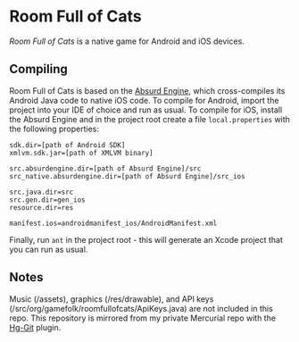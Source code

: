# Room Full of Cats

*Room Full of Cats* is a native game for Android and iOS devices.

## Compiling

Room Full of Cats is based on the [Absurd Engine], which cross-compiles its Android Java code to native iOS code.
To compile for Android, import the project into your IDE of choice and run as usual.
To compile for iOS, install the Absurd Engine and in the project root create a file `local.properties` with the following properties:

```
sdk.dir=[path of Android SDK]
xmlvm.sdk.jar=[path of XMLVM binary]

src.absurdengine.dir=[path of Absurd Engine]/src
src_native.absurdengine.dir=[path of Absurd Engine]/src_ios

src.java.dir=src
src.gen.dir=gen_ios
resource.dir=res

manifest.ios=androidmanifest_ios/AndroidManifest.xml
```

Finally, run `ant` in the project root - this will generate an Xcode project that you can run as usual.

## Notes

Music (/assets), graphics (/res/drawable), and API keys (/src/org/gamefolk/roomfullofcats/ApiKeys.java) are not included in this repo.
This repository is mirrored from my private Mercurial repo with the [Hg-Git] plugin.

[Absurd Engine]: https://bitbucket.org/smpsnr/absurdengine
[Hg-Git]: https://hg-git.github.io/
